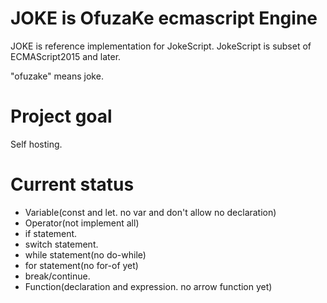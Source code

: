 # JOKE is OfuzaKe ecmascript Engine

JOKE is reference implementation for JokeScript.
JokeScript is subset of ECMAScript2015 and later.

"ofuzake" means joke.

# Project goal

Self hosting.

# Current status

* Variable(const and let. no var and don't allow no declaration)
* Operator(not implement all)
* if statement.
* switch statement.
* while statement(no do-while)
* for statement(no for-of yet)
* break/continue.
* Function(declaration and expression. no arrow function yet)

